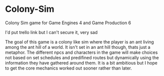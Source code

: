 # Colony-Sim
Colony Sim game for Game Engines 4 and Game Production 6

I'd put trello link but I can't secure it, very sad

The goal of this game is a colony like sim where the player is an ant living among the ant hill of a world. It isn't set in an ant hill though, thats just a metaphor. The different npcs and characters in the game will make choices not based on set schedules and predifined routes but dynamically using the information they have gathered around them. It is a bit ambitious but I hope to get the core mechanics worked out sooner rather than later.
